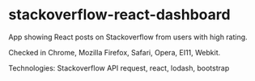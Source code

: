 # stackoverflow-react-dashboard
App showing React posts on Stackoverflow from users with high rating.

Checked in Chrome, Mozilla Firefox, Safari, Opera, EI11, Webkit.

Technologies: Stackoverflow API request, react, lodash, bootstrap
